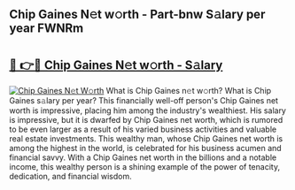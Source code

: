 ## Chip Gaines N𝚎t w𝚘rth - Part-bnw S𝚊lary per year FWNRm

# <h2><a href="http://gc1falj.nevu.top/?p=Chip+Gaines">🔗 👉🔴 Chip Gaines N𝚎t w𝚘rth - S𝚊lary</a></h2>

[![Chip Gaines N𝚎t W𝚘rth](https://i.imgur.com/Oavwk0R.jpeg)](http://gc1falj.nevu.top/?p=Chip+Gaines)
What is Chip Gaines n𝚎t w𝚘rth? What is Chip Gaines s𝚊lary per year?
This financially well-off person's Chip Gaines net worth is impressive, placing him among the industry's wealthiest. His salary is impressive, but it is dwarfed by Chip Gaines net worth, which is rumored to be even larger as a result of his varied business activities and valuable real estate investments. This wealthy man, whose Chip Gaines net worth is among the highest in the world, is celebrated for his business acumen and financial savvy. With a Chip Gaines net worth in the billions and a notable income, this wealthy person is a shining example of the power of tenacity, dedication, and financial wisdom.
